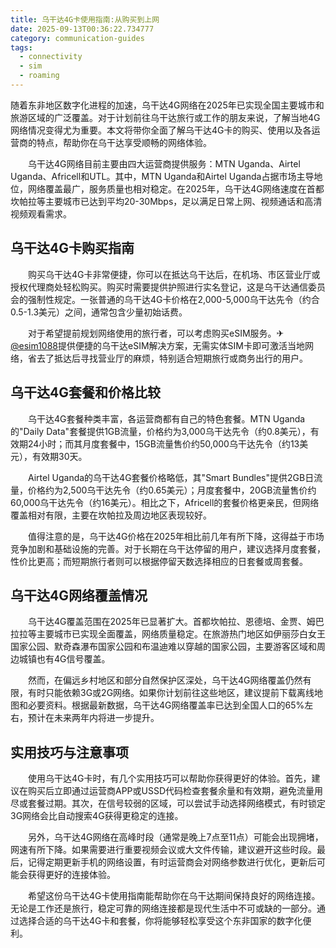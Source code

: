 ```yaml
---
title: 乌干达4G卡使用指南:从购买到上网
date: 2025-09-13T00:36:22.734777
category: communication-guides
tags:
  - connectivity
  - sim
  - roaming
---
```


随着东非地区数字化进程的加速，乌干达4G网络在2025年已实现全国主要城市和旅游区域的广泛覆盖。对于计划前往乌干达旅行或工作的朋友来说，了解当地4G网络情况变得尤为重要。本文将带你全面了解乌干达4G卡的购买、使用以及各运营商的特点，帮助你在乌干达享受顺畅的网络体验。

　　乌干达4G网络目前主要由四大运营商提供服务：MTN Uganda、Airtel Uganda、Africell和UTL。其中，MTN Uganda和Airtel Uganda占据市场主导地位，网络覆盖最广，服务质量也相对稳定。在2025年，乌干达4G网络速度在首都坎帕拉等主要城市已达到平均20-30Mbps，足以满足日常上网、视频通话和高清视频观看需求。

## 乌干达4G卡购买指南

　　购买乌干达4G卡非常便捷，你可以在抵达乌干达后，在机场、市区营业厅或授权代理商处轻松购买。购买时需要提供护照进行实名登记，这是乌干达通信委员会的强制性规定。一张普通的乌干达4G卡价格在2,000-5,000乌干达先令（约合0.5-1.3美元）之间，通常包含少量初始话费。

　　对于希望提前规划网络使用的旅行者，可以考虑购买eSIM服务。✈[@esim1088](https://t.me/s/esim1088)提供便捷的乌干达eSIM解决方案，无需实体SIM卡即可激活当地网络，省去了抵达后寻找营业厅的麻烦，特别适合短期旅行或商务出行的用户。

## 乌干达4G套餐和价格比较

　　乌干达4G套餐种类丰富，各运营商都有自己的特色套餐。MTN Uganda的"Daily Data"套餐提供1GB流量，价格约为3,000乌干达先令（约0.8美元），有效期24小时；而其月度套餐中，15GB流量售价约50,000乌干达先令（约13美元），有效期30天。

　　Airtel Uganda的乌干达4G套餐价格略低，其"Smart Bundles"提供2GB日流量，价格约为2,500乌干达先令（约0.65美元）；月度套餐中，20GB流量售价约60,000乌干达先令（约16美元）。相比之下，Africell的套餐价格更亲民，但网络覆盖相对有限，主要在坎帕拉及周边地区表现较好。

　　值得注意的是，乌干达4G价格在2025年相比前几年有所下降，这得益于市场竞争加剧和基础设施的完善。对于长期在乌干达停留的用户，建议选择月度套餐，性价比更高；而短期旅行者则可以根据停留天数选择相应的日套餐或周套餐。

## 乌干达4G网络覆盖情况

　　乌干达4G覆盖范围在2025年已显著扩大。首都坎帕拉、恩德培、金贾、姆巴拉拉等主要城市已实现全面覆盖，网络质量稳定。在旅游热门地区如伊丽莎白女王国家公园、默奇森瀑布国家公园和布温迪难以穿越的国家公园，主要游客区域和周边城镇也有4G信号覆盖。

　　然而，在偏远乡村地区和部分自然保护区深处，乌干达4G网络覆盖仍然有限，有时只能依赖3G或2G网络。如果你计划前往这些地区，建议提前下载离线地图和必要资料。根据最新数据，乌干达4G网络覆盖率已达到全国人口的65%左右，预计在未来两年内将进一步提升。

## 实用技巧与注意事项

　　使用乌干达4G卡时，有几个实用技巧可以帮助你获得更好的体验。首先，建议在购买后立即通过运营商APP或USSD代码检查套餐余量和有效期，避免流量用尽或套餐过期。其次，在信号较弱的区域，可以尝试手动选择网络模式，有时锁定3G网络会比自动搜索4G获得更稳定的连接。

　　另外，乌干达4G网络在高峰时段（通常是晚上7点至11点）可能会出现拥堵，网速有所下降。如果需要进行重要视频会议或大文件传输，建议避开这些时段。最后，记得定期更新手机的网络设置，有时运营商会对网络参数进行优化，更新后可能会获得更好的连接体验。

　　希望这份乌干达4G卡使用指南能帮助你在乌干达期间保持良好的网络连接。无论是工作还是旅行，稳定可靠的网络连接都是现代生活中不可或缺的一部分。通过选择合适的乌干达4G卡和套餐，你将能够轻松享受这个东非国家的数字化便利。